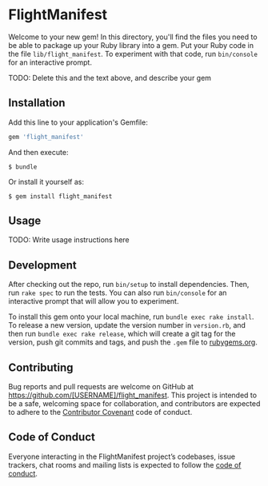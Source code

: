 # FlightManifest

Welcome to your new gem! In this directory, you'll find the files you need to be able to package up your Ruby library into a gem. Put your Ruby code in the file `lib/flight_manifest`. To experiment with that code, run `bin/console` for an interactive prompt.

TODO: Delete this and the text above, and describe your gem

## Installation

Add this line to your application's Gemfile:

```ruby
gem 'flight_manifest'
```

And then execute:

    $ bundle

Or install it yourself as:

    $ gem install flight_manifest

## Usage

TODO: Write usage instructions here

## Development

After checking out the repo, run `bin/setup` to install dependencies. Then, run `rake spec` to run the tests. You can also run `bin/console` for an interactive prompt that will allow you to experiment.

To install this gem onto your local machine, run `bundle exec rake install`. To release a new version, update the version number in `version.rb`, and then run `bundle exec rake release`, which will create a git tag for the version, push git commits and tags, and push the `.gem` file to [rubygems.org](https://rubygems.org).

## Contributing

Bug reports and pull requests are welcome on GitHub at https://github.com/[USERNAME]/flight_manifest. This project is intended to be a safe, welcoming space for collaboration, and contributors are expected to adhere to the [Contributor Covenant](http://contributor-covenant.org) code of conduct.

## Code of Conduct

Everyone interacting in the FlightManifest project’s codebases, issue trackers, chat rooms and mailing lists is expected to follow the [code of conduct](https://github.com/[USERNAME]/flight_manifest/blob/master/CODE_OF_CONDUCT.md).
